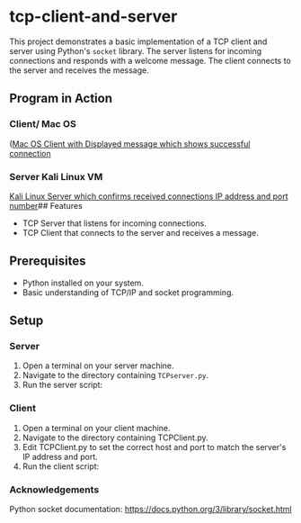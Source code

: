 # tcp-client-and-server

This project demonstrates a basic implementation of a TCP client and server using Python's `socket` library. The server listens for incoming connections and responds with a welcome message. The client connects to the server and receives the message.

## Program in Action
### Client/ Mac OS
([Mac OS Client with Displayed message which shows successful connection](https://github.com/myhavok/tcp-client-and-server/blob/main/images/Screenshot%202024-08-01%20at%2011.30.01%E2%80%AFPM.png)

### Server Kali Linux VM
[Kali Linux Server which confirms received connections IP address and port number](https://github.com/myhavok/tcp-client-and-server/blob/main/images/Screenshot%202024-08-01%20at%2011.29.13%E2%80%AFPM.png)## Features


- TCP Server that listens for incoming connections.
- TCP Client that connects to the server and receives a message.

## Prerequisites

- Python installed on your system.
- Basic understanding of TCP/IP and socket programming.

## Setup

### Server

1. Open a terminal on your server machine.
2. Navigate to the directory containing `TCPserver.py`.
3. Run the server script:
   
### Client
1. Open a terminal on your client machine.
2. Navigate to the directory containing TCPClient.py.
3. Edit TCPClient.py to set the correct host and port to match the server's IP address and port.
4. Run the client script:

### Acknowledgements
Python socket documentation: https://docs.python.org/3/library/socket.html

